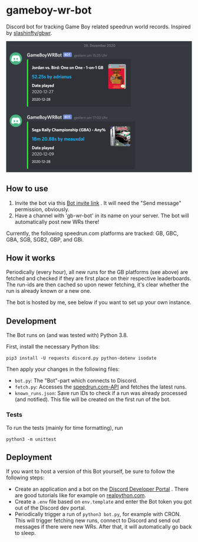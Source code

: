 # gameboy-wr-bot

Discord bot for tracking Game Boy related speedrun world records. Inspired
by [slashinfty/gbwr](https://github.com/slashinfty/gbwr).

<p align="center">
    <img src="https://github.com/akleemans/gameboy-wr-bot/blob/master/screenshot.png" alt="gameboy-wr-bot">
</p>

## How to use

1. Invite the bot via
   this [Bot invite link](https://discord.com/api/oauth2/authorize?client_id=792776699984216114&permissions=2048&scope=bot)
   . It will need the "Send message" permission, obviously.
2. Have a channel with 'gb-wr-bot' in its name on your server. The bot will automatically post new
   WRs there!

Currently, the following speedrun.com platforms are tracked: GB, GBC, GBA, SGB, SGB2, GBP, and GBi.

## How it works

Periodically (every hour), all new runs for the GB platforms (see above) are fetched and checked if
they are first place on their respective leaderboards. The run-ids are then cached so upon newer
fetching, it's clear whether the run is already known or a new one.

The bot is hosted by me, see below if you want to set up your own instance.

## Development

The Bot runs on (and was tested with) Python 3.8.

First, install the necessary Python libs:

    pip3 install -U requests discord.py python-dotenv isodate

Then apply your changes in the following files:

* `bot.py`: The "Bot"-part which connects to Discord.
* `fetch.py`: Accesses the [speedrun.com-API](https://github.com/speedruncomorg/api) and fetches the
  latest runs.
* `known_runs.json`: Save run IDs to check if a run was already processed (and notified). This file
  will be created on the first run of the bot.

### Tests

To run the tests (mainly for time formatting), run

    python3 -m unittest

## Deployment

If you want to host a version of this Bot yourself, be sure to follow the following steps:

* Create an application and a bot on the [Discord Developer Portal](https://discord.com/developers/)
  . There are good tutorials like for example
  on [realpython.com](https://realpython.com/how-to-make-a-discord-bot-python/).
* Create a `.env` file based on `env.template` and enter the Bot token you got out of the Discord
  dev portal.
* Periodically trigger a run of `python3 bot.py`, for example with CRON. This will trigger fetching
  new runs, connect to Discord and send out messages if there were new WRs. After that, it will
  automatically go back to sleep.
